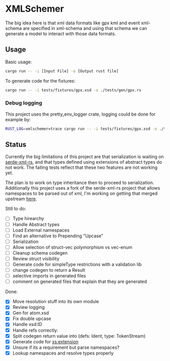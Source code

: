 # XMLSchemer

The big idea here is that xml data formats like gpx kml and event xml-schema are specified in xml-schema and using that schema we can generate a model to interact with those data formats.

## Usage

Basic usage:
```bash
cargo run -- -i [Input File] -o [Output rust file]
```

To generate code for the fixtures:
```bash
cargo run -- -i tests/fixtures/gpx.xsd -o ./tests/gen/gpx.rs
```

### Debug logging

This project uses the pretty_env_logger crate, logging could be done for example by:
```bash
RUST_LOG=xmlschemer=trace cargo run -- -i tests/fixtures/gpx.xsd -o ./tests/gen/gpx.rs
```

## Status

Currently the big limitations of this project are that serialization is waiting on [serde-xml-rs](https://github.com/RReverser/serde-xml-rs/pull/36), and that types defined using extensions of abstract types do not work. The failing tests
reflect that these two features are not working yet.

The plan is to work on type inheritance then to proceed to serialization. Additionally this project uses a fork
of the serde-xml-rs project that allows namespaces to be parsed out of xml, I'm working on getting that merged
upstream [here](https://github.com/RReverser/serde-xml-rs/pull/95).

Still to do:
- [ ] Type hirearchy
- [ ] Handle Abstract types
- [ ] Load External namespaces
- [ ] Find an alternative to Prepending "Upcase"
- [ ] Serialization
- [ ] Allow selection of struct-vec polymorphism vs vec-enum
- [ ] Cleanup schema codegen
- [ ] Review struct visibility
- [ ] Generate code for simpleType restrictions with a validation lib
- [ ] change codegen to return a Result
- [ ] selective imports in generated files
- [ ] comment on generated files that explain that they are generated

Done:
- [x] Move resolution stuff into its own module
- [x] Review logging
- [x] Gen for atom.xsd
- [x] Fix double upcase
- [x] Handle xsd:ID
- [x] Handle refs correctly: 
- [x] Split codegen return value into (defs: Ident, type: TokenStream)
- [x] Generate code for <xs:extension>
- [x] Unsure if its a requirement but parse namespaces?
- [x] Lookup namespaces and resolve types properly